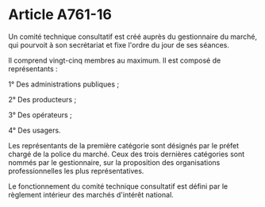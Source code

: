 # Article A761-16

Un comité technique consultatif est créé auprès du gestionnaire du marché, qui pourvoit à son secrétariat et fixe l'ordre du jour de ses séances.

Il comprend vingt-cinq membres au maximum. Il est composé de représentants :

1° Des administrations publiques ;

2° Des producteurs ;

3° Des opérateurs ;

4° Des usagers.

Les représentants de la première catégorie sont désignés par le préfet chargé de la police du marché. Ceux des trois dernières catégories sont nommés par le gestionnaire, sur la proposition des organisations professionnelles les plus représentatives.

Le fonctionnement du comité technique consultatif est défini par le règlement intérieur des marchés d'intérêt national.
